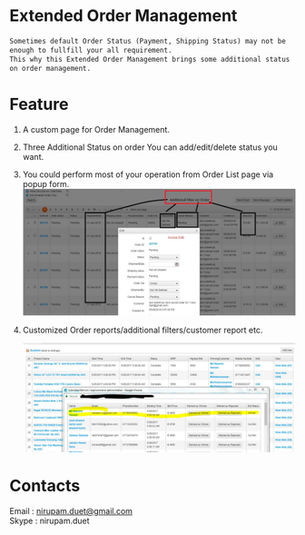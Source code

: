 # Extended Order Management
    Sometimes default Order Status (Payment, Shipping Status) may not be enough to fullfill your all requirement.
	This why this Extended Order Management brings some additional status on order management.

# Feature

1. A custom page for Order Management.
2. Three Additional Status on order
   You can add/edit/delete status you want.   
3. You could perform most of your operation from Order List page via popup form.
	![alt text](https://raw.githubusercontent.com/nirupamduet/profile/master/images/orderlist.jpg)   
3. Customized Order reports/additional filters/customer report etc.
   </br>
   
   ![alt text](https://raw.githubusercontent.com/nirupamduet/profile/master/images/auction03.jpg)
    
# Contacts

Email : nirupam.duet@gmail.com
</br>
Skype : nirupam.duet
